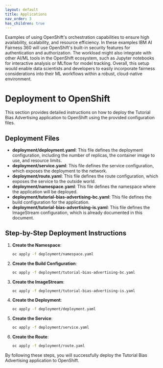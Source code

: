 ```yaml
---
layout: default
title: Applications
nav_order: 3
has_children: true
---
```



Examples of using OpenShift's orchestration capabilities to ensure high availability, scalability, and resource efficiency. In these examples IBM AI Fairness 360 will use OpenShift's built-in security features for authentication and authorization. The workload might also integrate with other AI/ML tools in the OpenShift ecosystem, such as Jupyter notebooks for interactive analysis or MLflow for model tracking. Overall, this setup would enable data scientists and developers to easily incorporate fairness considerations into their ML workflows within a robust, cloud-native environment.

# Deployment to OpenShift

This section provides detailed instructions on how to deploy the Tutorial Bias Advertising application to OpenShift using the provided configuration files.

## Deployment Files

- **deployment/deployment.yaml**: This file defines the deployment configuration, including the number of replicas, the container image to use, and resource limits.
- **deployment/service.yaml**: This file defines the service configuration, which exposes the deployment to the network.
- **deployment/route.yaml**: This file defines the route configuration, which exposes the service to the outside world.
- **deployment/namespace.yaml**: This file defines the namespace where the application will be deployed.
- **deployment/tutorial-bias-advertising-bc.yaml**: This file defines the build configuration for the application.
- **deployment/tutorial-bias-advertising-is.yaml**: This file defines the ImageStream configuration, which is already documented in this document.

## Step-by-Step Deployment Instructions

1. **Create the Namespace**:
   ```sh
   oc apply -f deployment/namespace.yaml
   ```

2. **Create the Build Configuration**:
   ```sh
   oc apply -f deployment/tutorial-bias-advertising-bc.yaml
   ```

3. **Create the ImageStream**:
   ```sh
   oc apply -f deployment/tutorial-bias-advertising-is.yaml
   ```

4. **Create the Deployment**:
   ```sh
   oc apply -f deployment/deployment.yaml
   ```

5. **Create the Service**:
   ```sh
   oc apply -f deployment/service.yaml
   ```

6. **Create the Route**:
   ```sh
   oc apply -f deployment/route.yaml
   ```

By following these steps, you will successfully deploy the Tutorial Bias Advertising application to OpenShift.
